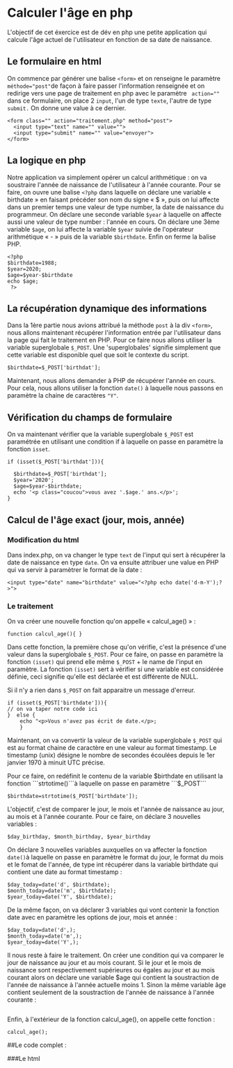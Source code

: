 # Calculer l'âge en php

L'objectif de cet éxercice est de dév en php une petite application qui calcule l'âge actuel de l'utilisateur en fonction de sa date de naissance.


## Le formulaire en html

On commence par générer une balise ```<form>``` et on renseigne le paramètre  ```méthode="post"```de façon à faire passer l'information renseignée et on redirige vers une page de traitement en php avec le paramètre ``` action=""``` dans ce formulaire, on place 2 ```input```, l'un de type ```texte```, l'autre de type ```submit.```
On donne une value à ce dernier.

```
<form class="" action="traitement.php" method="post">
  <input type="text" name="" value="">
  <input type="submit" name="" value="envoyer">
</form>
```

## La logique en php

Notre application va simplement opérer un calcul arithmétique : on va soustraire l'année de naissance de l'utilisateur à l'année courante. Pour se faire, on ouvre une balise ```<?php``` dans laquelle on déclare une variable « birthdate » en faisant précéder son nom du signe « $ », puis on lui affecte dans un premier temps une valeur de type number, la date de naissance du programmeur. On déclare une seconde variable ```$year``` à laquelle on affecte aussi une valeur de type number : l'année en cours. On déclare une 3ème variable  ```$age```, on lui affecte la variable ```$year``` suivie de l'opérateur arithmétique « - » puis de la variable ```$birthdate```. Enfin on ferme la balise PHP.

```
<?php
$birthdate=1988;
$year=2020;
$age=$year-$birthdate
echo $age;
 ?>
```

## La récupération dynamique des informations

Dans la 1ère partie nous avions attribué la méthode ```post``` à la div ```<form>```, nous allons maintenant récupérer l'information entrée par l'utilisateur dans la page qui fait le traitement en PHP.
Pour ce faire nous allons utiliser la variable superglobale ```$_POST```.
Une 'superglobales' signifie simplement que cette variable est disponible quel que soit le contexte du script.
```
$birthdate=$_POST['birthdat'];
```
Maintenant, nous allons demander à PHP de récupérer l'année en cours. Pour cela, nous allons utiliser la fonction ```date()``` à laquelle nous passons en paramètre la chaine de caractères ```"Y"```.


## Vérification du champs de formulaire

On va maintenant vérifier que la variable superglobale ```$_POST```  est paramétrée en utilisant une condition if à laquelle on passe en paramètre la fonction ```isset```.
```
if (isset($_POST['birthdat'])){

  $birthdate=$_POST['birthdat'];
  $year='2020';
  $age=$year-$birthdate;
  echo '<p class="coucou">vous avez '.$age.' ans.</p>';
}
```

## Calcul de l'âge exact (jour, mois, année)
### Modification du html
Dans index.php, on va changer le type ```text```  de l'input qui sert à récupérer la date de naissance en type ```date```.
On va ensuite attribuer une value en PHP qui va servir à paramètrer le format de la date :

```
<input type="date" name="birthdate" value="<?php echo date('d-m-Y');?>">
```

### Le traitement

On va créer une nouvelle fonction qu'on appelle « calcul_age() » :

```
function calcul_age(){ }

```

Dans cette fonction, la première chose qu'on vérifie, c'est la présence d'une valeur dans la superglobale ```$_POST```.
Pour ce faire, on passe en paramètre la fonction ```(isset)``` qui prend elle même ```$_POST``` + le name de l'input en paramètre. La fonction ```(isset)``` sert à vérifier si une variable est considérée définie, ceci signifie qu'elle est déclarée et est différente de NULL.

Si il n'y a rien dans ```$_POST``` on fait apparaitre un message d'erreur.

```
if (isset($_POST['birthdate'])){
// on va taper notre code ici
}  else {
    echo "<p>Vous n'avez pas écrit de date.</p>;
    }

```
Maintenant, on va convertir la valeur de la variable superglobale ```$_POST``` qui est au format chaine de caractère en une valeur au format timestamp.
Le timestamp (unix) désigne le nombre de secondes écoulées depuis le 1er janvier 1970 à minuit UTC précise.

Pour ce faire, on redéfinit le contenu de la variable $birthdate en utilisant la fonction ```strtotime()```à laquelle on passe en paramètre ```$_POST```

```
$birthdate=strtotime($_POST['birthdate']);

```
L'objectif, c'est de comparer le jour, le mois et l'année de naissance au jour, au mois et à l'année courante.
Pour ce faire, on déclare 3 nouvelles variables :
```
$day_birthday, $month_birthday, $year_birthday
```
On déclare 3 nouvelles variables auxquelles on va affecter la fonction ```date()```à laquelle on passe en paramètre le format du jour, le format du mois et le fomat de l'année, de type int récupérer dans la variable birthdate qui contient une date au format timestamp :
```
$day_today=date('d', $birthdate);
$month_today=date('m', $birthdate);
$year_today=date('Y', $birthdate);
```
De la même façon, on va déclarer 3 variables qui vont contenir la fonction date avec en paramètre les options de jour, mois et année :

```
$day_today=date('d',);
$month_today=date('m',);
$year_today=date('Y',);
```
 Il nous reste à faire le traitement. On créer une condition qui va comparer le jour de naissance au jour et au mois courant.
 Si le jour et le mois de naissance sont respectivement supérieures ou égales au jour et au mois courant alors on déclare une variable $age qui contient la soustraction de l'année de naissance à l'année actuelle moins 1.
 Sinon la même variable âge contient seulement de la soustraction de l'année de naissance à l'année courante :

 ```

 ```

 Enfin, à l'extérieur de la fonction calcul_age(), on appelle cette fonction :

 ```
calcul_age();
 ```

 ##Le code complet :

 ###Le html

```

```
